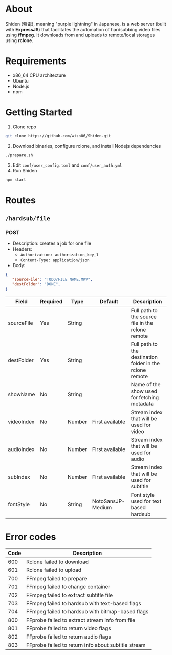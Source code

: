 # About
Shiden (紫電), meaning "purple lightning" in Japanese, is a web server (built with **ExpressJS**) that facilitates the automation of hardsubbing video files using **ffmpeg**.
It downloads from and uploads to remote/local storages using **rclone**.

# Requirements
- x86_64 CPU architecture
- Ubuntu
- Node.js
- npm

# Getting Started

1. Clone repo
```bash
git clone https://github.com/wizo06/Shiden.git
```
2. Download binaries, configure rclone, and install Nodejs dependencies
```bash
./prepare.sh
```
3. Edit `conf/user_config.toml` and `conf/user_auth.yml`
4. Run Shiden
```bash
npm start
```

# Routes

## `/hardsub/file`

### POST
  - Description: creates a job for one file
  - Headers:
    - `Authorization: authorization_key_1`
    - `Content-Type: application/json`
  - Body:
   ```json
  {
      "sourceFile": "TODO/FILE NAME.MKV",
      "destFolder": "DONE",
  }
  ``` 

| Field | Required | Type | Default | Description |
| --- | --- | --- | --- | --- |
| sourceFile | Yes | String | | Full path to the source file in the rclone remote |
| destFolder | Yes | String | | Full path to the destination folder in the rclone remote |
| showName | No | String | | Name of the show used for fetching metadata |
| videoIndex | No | Number | First available | Stream index that will be used for video |
| audioIndex | No | Number | First available | Stream index that will be used for audio |
| subIndex | No | Number | First available | Stream index that will be used for subtitle |
| fontStyle | No | String | NotoSansJP-Medium | Font style used for text based hardsub |

# Error codes

| Code | Description |
| --- | --- |
| 600 | Rclone failed to download |
| 601 | Rclone failed to upload |
| 700 | FFmpeg failed to prepare |
| 701 | FFmpeg failed to change container |
| 702 | FFmpeg failed to extract subtitle file |
| 703 | FFmpeg failed to hardsub with text-based flags |
| 704 | FFmpeg failed to hardsub with bitmap-based flags |
| 800 | FFprobe failed to extract stream info from file |
| 801 | FFprobe failed to return video flags |
| 802 | FFprobe failed to return audio flags |
| 803 | FFprobe failed to return info about subtitle stream |